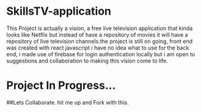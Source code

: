 # SkillsTV-application
This Project is actually a vision, a free live television application that kinda looks like Netflix but instead of have a repository of movies it will have a repository of live television channels.the project is still on going, front end was created with react javascript i have no idea what to use for the back end, i made use of firebase for login authentication locally but i am open to suggestions and collaboration to making this vision come to life.

# Project In Progress...

##Lets Collaborate.
hit me up and Fork with this.
